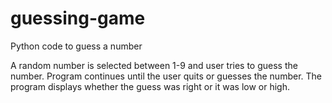 # guessing-game
Python code to guess a number

A random number is selected between 1-9 and user tries to guess the number. Program continues until the user quits or guesses the number.
The program displays whether the guess was right or it was low or high.

